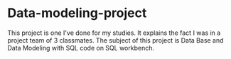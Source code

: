 # Data-modeling-project
  This project is one I've done for my studies. It explains the fact I was in a project team of 3 classmates. The subject of this project is Data Base and Data Modeling with SQL code on SQL workbench.
